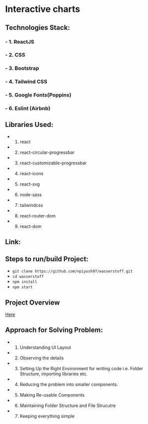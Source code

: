 # Interactive charts

## Technologies Stack: 
### -   1. ReactJS 
### -   2. CSS
### -   3. Bootstrap 
### -   4. Tailwind CSS
### -   5. Google Fonts(Poppins)
### -   6. Eslint (Airbnb)

## Libraries Used: 
-    1. react
-    2. react-circular-progressbar
-    3. react-customizable-progressbar
-    4. react-icons
-    5. react-svg
-    6. node-sass
-    7. tailwindcss
-    8. react-router-dom
-    9. react-dom

## Link: 

## Steps to run/build Project:
-    ```git clone https://github.com/npiyush97/wasserstoff.git```
-    ```cd wasserstoff```
-    ```npm install```
-    ```npm start```

## Project Overview
   [Here](./src/Readme.md) 

## Approach for Solving Problem:
-    1. Understanding UI Layout
-    2. Observing the details
-    3. Setting Up the Right Environment for writing code i.e. Folder Structure, importing      libraries etc.
-    4. Reducing the problem into smaller components.
-    5. Making Re-usable Components 
-    6. Maintaining Folder Structure and File Strucutre
-    7. Keeping everything simple 
